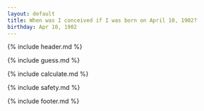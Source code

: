 ```yaml
---
layout: default
title: When was I conceived if I was born on April 10, 1902?
birthday: Apr 10, 1902
---
```


{% include header.md %}

{% include guess.md %}

{% include calculate.md %}

{% include safety.md %}

{% include footer.md %}



